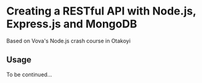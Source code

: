# Creating a RESTful API with Node.js, Express.js and MongoDB
Based on Vova's Node.js crash course in Otakoyi

## Usage
To be continued...